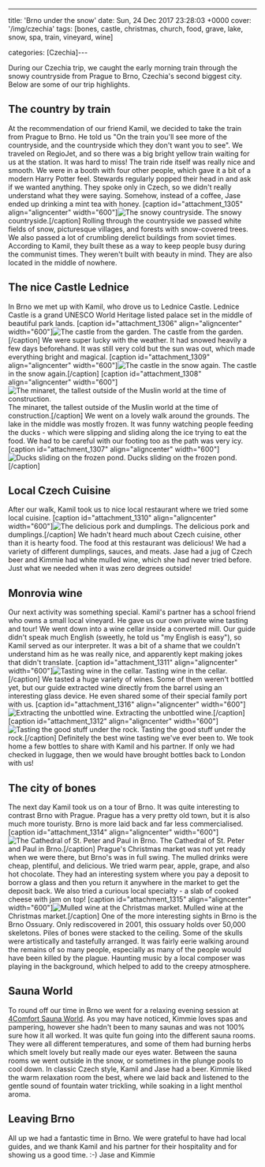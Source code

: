 ---
title: 'Brno under the snow'
date: Sun, 24 Dec 2017 23:28:03 +0000
cover: '/img/czechia'
tags: [bones, castle, christmas, church, food, grave, lake, snow, spa, train, vineyard, wine]

categories: [Czechia]---

During our Czechia trip, we caught the early morning train through the snowy countryside from Prague to Brno, Czechia's second biggest city. Below are some of our trip highlights.

The country by train
--------------------

At the recommendation of our friend Kamil, we decided to take the train from Prague to Brno. He told us "On the train you'll see more of the countryside, and the countryside which they don't want you to see". We traveled on RegioJet, and so there was a big bright yellow train waiting for us at the station. It was hard to miss! The train ride itself was really nice and smooth. We were in a booth with four other people, which gave it a bit of a modern Harry Potter feel. Stewards regularly popped their head in and ask if we wanted anything. They spoke only in Czech, so we didn't really understand what they were saying. Somehow, instead of a coffee, Jase ended up drinking a mint tea with honey. \[caption id="attachment_1305" align="aligncenter" width="600"\]![The snowy countryside.](http://coupleofkiwis.com/wp-content/uploads/2017/12/brno_country-600x338.jpg) The snowy countryside.\[/caption\] Rolling through the countryside we passed white fields of snow, picturesque villages, and forests with snow-covered trees. We also passed a lot of crumbling derelict buildings from soviet times. According to Kamil, they built these as a way to keep people busy during the communist times. They weren't built with beauty in mind. They are also located in the middle of nowhere.

The nice Castle Lednice
-----------------------

In Brno we met up with Kamil, who drove us to Lednice Castle. Lednice Castle is a grand UNESCO World Heritage listed palace set in the middle of beautiful park lands. \[caption id="attachment_1306" align="aligncenter" width="600"\]![The castle from the garden.](http://coupleofkiwis.com/wp-content/uploads/2017/12/brno_castle-600x338.jpg) The castle from the garden.\[/caption\] We were super lucky with the weather. It had snowed heavily a few days beforehand. It was still very cold but the sun was out, which made everything bright and magical. \[caption id="attachment_1309" align="aligncenter" width="600"\]![The castle in the snow again.](http://coupleofkiwis.com/wp-content/uploads/2017/12/brno_snow-600x338.jpg) The castle in the snow again.\[/caption\] \[caption id="attachment_1308" align="aligncenter" width="600"\]![The minaret, the tallest outside of the Muslin world at the time of construction.](http://coupleofkiwis.com/wp-content/uploads/2017/12/brno_minaret-600x338.jpg) The minaret, the tallest outside of the Muslin world at the time of construction.\[/caption\] We went on a lovely walk around the grounds. The lake in the middle was mostly frozen. It was funny watching people feeding the ducks - which were slipping and sliding along the ice trying to eat the food. We had to be careful with our footing too as the path was very icy. \[caption id="attachment_1307" align="aligncenter" width="600"\]![Ducks sliding on the frozen pond.](http://coupleofkiwis.com/wp-content/uploads/2017/12/brno_ducks-600x338.jpg) Ducks sliding on the frozen pond.\[/caption\]

Local Czech Cuisine
-------------------

After our walk, Kamil took us to nice local restaurant where we tried some local cuisine. \[caption id="attachment_1310" align="aligncenter" width="600"\]![The delicious pork and dumplings.](http://coupleofkiwis.com/wp-content/uploads/2017/12/brno_dumplings-600x338.jpg) The delicious pork and dumplings.\[/caption\] We hadn't heard much about Czech cuisine, other than it is hearty food. The food at this restaurant was delicious! We had a variety of different dumplings, sauces, and meats. Jase had a jug of Czech beer and Kimmie had white mulled wine, which she had never tried before. Just what we needed when it was zero degrees outside!

Monrovia wine
-------------

Our next activity was something special. Kamil's partner has a school friend who owns a small local vineyard. He gave us our own private wine tasting and tour! We went down into a wine cellar inside a converted mill. Our guide didn't speak much English (sweetly, he told us "my English is easy"), so Kamil served as our interpreter. It was a bit of a shame that we couldn't understand him as he was really nice, and apparently kept making jokes that didn't translate. \[caption id="attachment_1311" align="aligncenter" width="600"\]![Tasting wine in the cellar.](http://coupleofkiwis.com/wp-content/uploads/2017/12/brno_wine-600x338.jpg) Tasting wine in the cellar.\[/caption\] We tasted a huge variety of wines. Some of them weren't bottled yet, but our guide extracted wine directly from the barrel using an interesting glass device. He even shared some of their special family port with us. \[caption id="attachment_1316" align="aligncenter" width="600"\]![Extracting the unbottled wine.](http://coupleofkiwis.com/wp-content/uploads/2017/12/brno_extracting_wine-600x338.jpg) Extracting the unbottled wine.\[/caption\] \[caption id="attachment_1312" align="aligncenter" width="600"\]![Tasting the good stuff under the rock.](http://coupleofkiwis.com/wp-content/uploads/2017/12/brno_under_rock-600x338.jpg) Tasting the good stuff under the rock.\[/caption\] Definitely the best wine tasting we've ever been to. We took home a few bottles to share with Kamil and his partner. If only we had checked in luggage, then we would have brought bottles back to London with us!

The city of bones
-----------------

The next day Kamil took us on a tour of Brno. It was quite interesting to contrast Brno with Prague. Prague has a very pretty old town, but it is also much more touristy. Brno is more laid back and far less commercialised. \[caption id="attachment_1314" align="aligncenter" width="600"\]![The Cathedral of St. Peter and Paul in Brno.](http://coupleofkiwis.com/wp-content/uploads/2017/12/brno_church-600x338.jpg) The Cathedral of St. Peter and Paul in Brno.\[/caption\] Prague's Christmas market was not yet ready when we were there, but Brno's was in full swing. The mulled drinks were cheap, plentiful, and delicious. We tried warm pear, apple, grape, and also hot chocolate. They had an interesting system where you pay a deposit to borrow a glass and then you return it anywhere in the market to get the deposit back. We also tried a curious local specialty - a slab of cooked cheese with jam on top! \[caption id="attachment_1315" align="aligncenter" width="600"\]![Mulled wine at the Christmas market.](http://coupleofkiwis.com/wp-content/uploads/2017/12/brno_market-600x338.jpg) Mulled wine at the Christmas market.\[/caption\] One of the more interesting sights in Brno is the Brno Ossuary. Only rediscovered in 2001, this ossuary holds over 50,000 skeletons. Piles of bones were stacked to the ceiling. Some of the skulls were artistically and tastefully arranged. It was fairly eerie walking around the remains of so many people, especially as many of the people would have been killed by the plague. Haunting music by a local composer was playing in the background, which helped to add to the creepy atmosphere.

Sauna World
-----------

To round off our time in Brno we went for a relaxing evening session at [4Comfort Sauna World](http://www.4comfort.cz/). As you may have noticed, Kimmie loves spas and pampering, however she hadn't been to many saunas and was not 100% sure how it all worked. It was quite fun going into the different sauna rooms. They were all different temperatures, and some of them had burning herbs which smelt lovely but really made our eyes water. Between the sauna rooms we went outside in the snow, or sometimes in the plunge pools to cool down. In classic Czech style, Kamil and Jase had a beer. Kimmie liked the warm relaxation room the best, where we laid back and listened to the gentle sound of fountain water trickling, while soaking in a light menthol aroma.

Leaving Brno
------------

All up we had a fantastic time in Brno. We were grateful to have had local guides, and we thank Kamil and his partner for their hospitality and for showing us a good time. :-) Jase and Kimmie